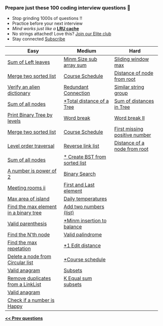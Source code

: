 ### Prepare just these 100 coding interview questions &#x1F4D6;

- Stop grinding 1000s of questions !!
- Practice before your next interview
- *Mind works just like a* <a href="/articles/engineering/ds/lru_cache" target="_blank">**LRU cache**</a>
- No strings attached! Love this? [Join our Elite club](/publish)
- Stay connected <a href="https://www.youtube.com/c/InterviewDose" target="_blank">Subscribe</a>

<table class="table">
  <thead>
    <tr>
      <th scope="col">Easy</th>
      <th scope="col">Medium</th>
      <th scope="col">Hard</th>
    </tr>
  </thead>
  <tbody>
    <tr>
      <td>
        <a href="https://youtube.com/embed/jZ5Vi2w1WUo" target="_blank">Sum of Left leaves</a>
        <a href="/articles/engineering/ds/binary_trees" style="background">
          <i class="fa-regular fa-note-sticky" style="color: black;"></i>
        </a>
      </td>
      <td><a href="https://youtube.com/embed/HGnHfU3cHc8" target="_blank">Minm Size sub array sum</a></td>
      <td><a href="https://youtube.com/embed/CynfIgY6Aek" target="_blank">Sliding window max</a></td>
    </tr>
    <tr>
      <td><a href="https://youtube.com/embed/v=9D2V-IUSH0g" target="_blank">Merge two sorted list</a></td>
      <td><a href="https://youtube.com/embed/N4jQQPg1tvA" target="_blank">Course Schedule</a></td>
      <td>
        <a href="https://youtube.com/embed/0EjPBPRLyjE" target="_blank">Distance of node from root</a>
        <a href="/articles/engineering/ds/binary_trees" style="background">
          <i class="fa-regular fa-note-sticky" style="color: black;"></i>
        </a>
      </td>
    </tr>
    <tr>
      <td><a href="https://youtube.com/embed/i3B5RYe0J0E" target="_blank">Verify an alien dictionary</a></td>
      <td><a href="https://youtube.com/embed/MdI6sXCAiso?start=19" target="_blank">Redundant Connection</a></td>
      <td><a href="https://youtube.com/embed/WuBTG71yOek" target="_blank">Similar string group</a></td>
    </tr>
    <tr>
      <td><a href="https://youtube.com/embed/ThQstg4Ik2E" target="_blank">Sum of all nodes</a></td>
      <td>
          <a href="https://youtube.com/embed/0EjPBPRLyjE?start=4" target="_blank">*Total distance of a Tree</a>
          <a href="/articles/engineering/ds/binary_trees" target="_blank" style="background">
          <i class="fa-regular fa-note-sticky" style="color: black;"></i>
          </a>
      </td>
      <td>
        <a href="https://youtube.com/embed/_KAjEdomX7M" target="_blank">Sum of distances in Tree</a>
        <a href="/articles/engineering/ds/binary_trees" target="_blank" style="background">
          <i class="fa-regular fa-note-sticky" style="color: black;"></i>
        </a>
      </td>
    </tr>
    <tr>
      <td>
        <a href="https://youtube.com/embed/0C8nLoIQvfA" target="_blank">Print Binary Tree by levels</a>
        <a href="/articles/engineering/ds/binary_trees" style="background">
          <i class="fa-regular fa-note-sticky" style="color: black;"></i>
        </a>
      </td>
      <td>
        <a href="https://youtube.com/embed/eDsc4Mce0LQ?start=20" target="_blank">Word break</a>
      </td>
      <td><a href="https://youtube.com/embed/HLOwaCIN3S4" target="_blank">Word break II</a></td>
    </tr>
    <tr>
      <td><a href="https://youtube.com/embed/v=9D2V-IUSH0g" target="_blank">Merge two sorted list</a></td>
      <td><a href="https://youtube.com/embed/N4jQQPg1tvA" target="_blank">Course Schedule</a></td>
      <td><a href="https://youtu.be/ToKrvskQ15s" target="_blank">First missing positive number</a></td>
    </tr>
    <tr>
      <td>
        <a href="https://youtube.com/embed/9hGwYdjcfRU" target="_blank">Level order traversal</a>
        <a href="/articles/engineering/ds/binary_trees" target="_blank" style="background">
          <i class="fa-regular fa-note-sticky" style="color: black;"></i>
        </a>
      </td>
      <td>
        <a href="https://youtube.com/embed/HmZSrU21lrQ?start=39" target="_blank">Reverse link list</a>
      </td>
      <td>
        <a href="https://youtube.com/embed/W0PTd05dZJQ" target="_blank">Distance of a node from root</a>
        <a href="/articles/engineering/ds/binary_trees" target="_blank" style="background">
          <i class="fa-regular fa-note-sticky" style="color: black;"></i>
        </a>
      </td>
    </tr>
    <tr>
      <td>
        <a href="https://youtube.com/embed/ThQstg4Ik2E" target="_blank">Sum of all nodes</a>
        <a href="/articles/engineering/ds/binary_trees" target="_blank" style="background">
          <i class="fa-regular fa-note-sticky" style="color: black;"></i>
        </a>
      </td>
      <td>
        <a href="https://youtube.com/embed/4baFHiSEkgg?end=1704" target="_blank">* Create BST from sorted list</a>
      </td>
    </tr>
    <tr>
      <td>
        <a href="https://youtube.com/embed/17tZD-BIEcI" target="_blank">A number is power of 2</a>
        <a href="/articles/engineering/ds/binary_search" target="_blank" style="background">
          <i class="fa-regular fa-note-sticky" style="color: black;"></i>
        </a>
      </td>
      <td>
        <a href="https://youtube.com/embed/I6viYY0mS6I?start=581" target="_blank">Binary Search</a>
        <a href="/articles/engineering/ds/binary_search" target="_blank" style="background">
          <i class="fa-solid fa-note-sticky" style="color: #FFD43B;"></i>
        </a>
      </td>
    </tr>
    <tr>
      <td>
        <a href="https://youtube.com/embed/Mfd3EDnJejY" target="_blank">Meeting rooms ii</a>
        <a href="/articles/engineering/ds/meeting_intervals" target="_blank" style="background">
          <i class="fa-regular fa-note-sticky" style="color: #FFD43B;"></i>
        </a>
      </td>
      <td>
        <a href="https://interviewdose.com/i/articles/engineering/ds/binary_search" target="_blank">First and Last element</a>
        <a href="/articles/engineering/ds/binary_search" target="_blank" style="background">
          <i class="fa-regular fa-note-sticky" style="color: black;"></i>
        </a>
      </td>
    </tr>
    <tr>
      <td><a href="https://youtube.com/embed/74Mln2rZO30" target="_blank">Max area of island</a></td>
      <td><a href="https://youtube.com/embed/cQRBzejYzEo" target="_blank">Daily temperatures</a></td>
    </tr>
    <tr>
      <td>
        <a href="https://youtube.com/embed/Wrjg_nKEbzw" target="_blank">Find the max element in a binary tree</a>
        <a href="/articles/engineering/ds/binary_trees" target="_blank" style="background">
          <i class="fa-regular fa-note-sticky" style="color: black;"></i>
        </a>
      </td>
      <td><a href="https://youtube.com/embed/JcUj2X-gLrA?start=74" target="_blank">Add two numbers (list)</a></td>
    </tr>
    <tr>
      <td>
        <a href="https://youtube.com/embed/VWGk_Mo_gRU" target="_blank">Valid parenthesis</a>
        <a href="/articles/engineering/ds/balanced_brackets" target="_blank" style="background">
          <i class="fa-regular fa-note-sticky" style="color: black;"></i>
        </a>
      </td>
      <td><a href="https://youtube.com/embed/LScsC-C5gvg" target="_blank">*Minm insertion to balance</a></td>
    </tr>
    <tr>
      <td><a href="https://youtube.com/embed/G78_qD2C3Gc" target="_blank">Find the N'th node</a></td>
      <td><a href="https://youtube.com/embed/-dbtvD0GkcE?start=350" target="_blank">Valid palindrome</a></td>
    </tr>
    <tr>
      <td><a href="https://youtube.com/embed/YlIHZNUnwNY" target="_blank">Find the max repetation</a></td>
      <td><a href="https://youtube.com/embed/zb4Mw_FFBaA" target="_blank">*1 Edit distance</a></td>
    </tr>
    <tr>
      <td><a href="https://youtube.com/embed/xeMzm4sWtTs" target="_blank">Delete a node from Circular list</a></td>
      <td><a href="https://youtube.com/embed/N4jQQPg1tvA" target="_blank">*Course schedule</a></td>
    </tr>
    <tr>
      <td><a href="https://youtube.com/embed/4RCk18Y4zZw" target="_blank">Valid anagram</a></td>
      <td><a href="https://youtube.com/embed/-UhqRVFnwOY" target="_blank">Subsets</a></td>
    </tr>
    <tr>
      <td><a href="https://youtube.com/embed/wSqjf01vBZ4" target="_blank">Remove duplicates from a LinkList</a></td>
      <td><a href="https://youtube.com/embed/siNWNRgtlEk" target="_blank">K Equal sum subsets</a></td>
    </tr>
    <tr>
      <td><a href="https://youtube.com/embed/4RCk18Y4zZw" target="_blank">Valid anagram</a></td>
    </tr>
    <td><a href="https://youtube.com/embed/ZTD9Zb2BwC4" target="_blank">Check if a number is Happy</a></td>
  </tbody>
</table>

[**<< Prev questions**](/#questions)
